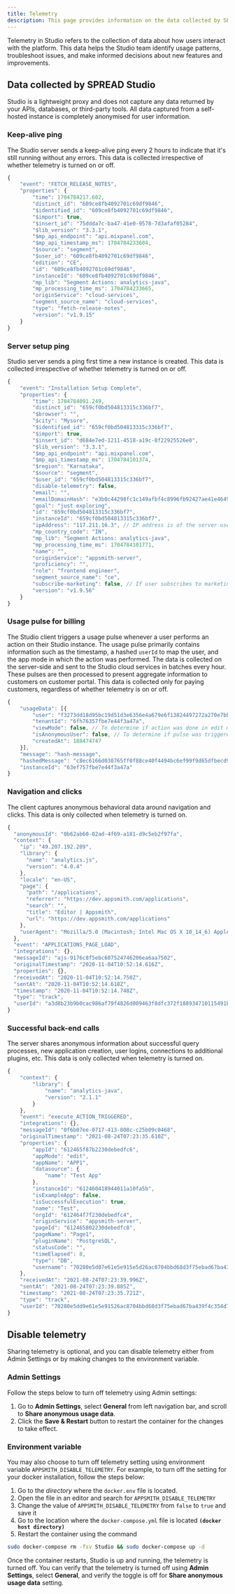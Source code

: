 ```yaml
---
title: Telemetry
description: This page provides information on the data collected by SPREAD Studio.
---
```


<!--
README

For guidance on how to write documenation, see https://dev.stage.spread.ai/docs/contributor/guide.html. Contact Documentation when this document is ready for review.
-->

Telemetry in Studio refers to the collection of data about how users interact with the platform. This data helps the Studio team identify usage patterns, troubleshoot issues, and make informed decisions about new features and improvements.

## Data collected by SPREAD Studio

Studio is a lightweight proxy and does not capture any data returned by your APIs, databases, or third-party tools. All data captured from a self-hosted instance is completely anonymised for user information.

### Keep-alive ping

The Studio server sends a keep-alive ping every 2 hours to indicate that it's still running without any errors. This data is collected irrespective of whether telemetry is turned on or off.

```javascript title="Sample keep-alive ping"
{
    "event": "FETCH_RELEASE_NOTES",
    "properties": {
        "time": 1704784217.602,
        "distinct_id": "609ce8fb4092701c69df9846",
        "$identified_id": "609ce8fb4092701c69df9846",
        "$import": true,
        "$insert_id": "75ddda7c-ba47-41e0-9578-7d3afaf05284",
        "$lib_version": "3.3.1",
        "$mp_api_endpoint": "api.mixpanel.com",
        "$mp_api_timestamp_ms": 1704784233604,
        "$source": "segment",
        "$user_id": "609ce8fb4092701c69df9846",
        "edition": "CE",
        "id": "609ce8fb4092701c69df9846",
        "instanceId": "609ce8fb4092701c69df9846",
        "mp_lib": "Segment Actions: analytics-java",
        "mp_processing_time_ms": 1704784233665,
        "originService": "cloud-services",
        "segment_source_name": "cloud-services",
        "type": "fetch-release-notes",
        "version": "v1.9.15"
    }
}
```

### Server setup ping
Studio server sends a ping first time a new instance is created. This data is collected irrespective of whether telemetry is turned on or off.

```javascript title="sample server-setup ping"
{
    "event": "Installation Setup Complete",
    "properties": {
        "time": 1704784091.249,
        "distinct_id": "659cf0bd504813315c336bf7",
        "$browser": "",
        "$city": "Mysore",
        "$identified_id": "659cf0bd504813315c336bf7",
        "$import": true,
        "$insert_id": "d684e7ed-1211-4518-a19c-8f22925526e0",
        "$lib_version": "3.3.1",
        "$mp_api_endpoint": "api.mixpanel.com",
        "$mp_api_timestamp_ms": 1704784101374,
        "$region": "Karnataka",
        "$source": "segment",
        "$user_id": "659cf0bd504813315c336bf7",
        "disable-telemetry": false,
        "email": "",
        "emailDomainHash": "e3b0c44298fc1c149afbf4c8996fb92427ae41e4649b934ca495991b7852b855",
        "goal": "just exploring",
        "id": "659cf0bd504813315c336bf7",
        "instanceId": "659cf0bd504813315c336bf7",
        "ipAddress": "117.211.16.3", // IP address is of the server used to host the instance and not the client IP
        "mp_country_code": "IN",
        "mp_lib": "Segment Actions: analytics-java",
        "mp_processing_time_ms": 1704784101771,
        "name": "",
        "originService": "appsmith-server",
        "proficiency": "",
        "role": "frontend engineer",
        "segment_source_name": "ce",
        "subscribe-marketing": false, // If user subscribes to marketing updates, we get the name and email address as well along with above information
        "version": "v1.9.56"
    }
}

```

### Usage pulse for billing

The Studio client triggers a usage pulse whenever a user performs an action on their Studio instance. The usage pulse primarily contains information such as the timestamp, a hashed `userId` to map the user, and the app mode in which the action was performed. The data is collected on the server-side and sent to the Studio cloud services in batches every hour. These pulses are then processed to present aggregate information to customers on customer portal. This data is collected only for paying customers, regardless of whether telemetry is on or off.

```javascript title="sample usage-payload billing"
{
    "usageData": [{
        "user": "f3273dd18d95bc19d51d3e6356e4a679e6f13824497272a270e7bb540b0abb9d",
        "tenantId": "6fh76357fbe7e44f3a47a",
        "viewMode": false, // To determine if action was done in edit mode or view mode of application
        "isAnonymousUser": false, // To determine if pulse was triggered by logged-in user or an anonymous user
        "createdAt": 188474747
    }],
    "message": "hash-message",
    "hashedMessage": "c8ec6166d030765ff0f88ce40f4494bc6ef99f9d65dfbecd974c6359d1cac7ac",
    "instanceId": "63ef757fbe7e44f3a47a"
}

``` 

### Navigation and clicks

The client captures anonymous behavioral data around navigation and clicks. This data is only collected when telemetry is turned on. 

```javascript title="Sample event"
{
  "anonymousId": "0b62ab60-02ad-4f69-a181-d9c5eb2f97fa",
  "context": {
    "ip": "49.207.192.209",
    "library": {
      "name": "analytics.js",
      "version": "4.0.4"
    },
    "locale": "en-US",
    "page": {
      "path": "/applications",
      "referrer": "https://dev.appsmith.com/applications",
      "search": "",
      "title": "Editor | Appsmith",
      "url": "https://dev.appsmith.com/applications"
    },
    "userAgent": "Mozilla/5.0 (Macintosh; Intel Mac OS X 10_14_6) AppleWebKit/537.36 (KHTML, like Gecko) Chrome/86.0.4240.111 Safari/537.36"
  },
  "event": "APPLICATIONS_PAGE_LOAD",
  "integrations": {},
  "messageId": "ajs-9176c8f5ebc607524746206ea6aa7502",
  "originalTimestamp": "2020-11-04T10:52:14.616Z",
  "properties": {},
  "receivedAt": "2020-11-04T10:52:14.750Z",
  "sentAt": "2020-11-04T10:52:14.618Z",
  "timestamp": "2020-11-04T10:52:14.748Z",
  "type": "track",
  "userId": "a3d8b23b9b0cac986af79f4826d009463f8dfc372f188934710115491b7665a1"
}
```

### Successful back-end calls
The server shares anonymous information about successful query processes, new application creation, user logins, connections to additional plugins, etc. This data is only collected when telemetry is turned on. 

```javascript title="sample successful back-end call"
{
    "context": {
        "library": {
            "name": "analytics-java",
            "version": "2.1.1"
        }
    },
    "event": "execute_ACTION_TRIGGERED",
    "integrations": {},
    "messageId": "0f6b07ee-0717-413-808c-c25b09c0468",
    "originalTimestamp": "2021-08-24T07:23:35.610Z",
    "properties": {
        "appId": "612465f87b2230debedfc6",
        "appMode": "edit",
        "appName": "APP1",
        "datasource": {
            "name": "Test App"
        },
        "instanceId": "612460418944011a10fa5b",
        "isExampleApp": false,
        "isSuccessfulExecution": true,
        "name": "Test",
        "orgId": "612464f7f230debedfc4",
        "originService": "appsmith-server",
        "pageId": "612465802230debedfc8",
        "pageName": "Page1",
        "pluginName": "PostgreSQL",
        "statusCode": "",
        "timeElapsed": 8,
        "type": "DB",
        "username": "70280e5d07e61e5e915e5d26ac8704bbd68d3f75ebad67ba439f4c354d7"
    },
    "receivedAt": "2021-08-24T07:23:39.996Z",
    "sentAt": "2021-08-24T07:23:39.885Z",
    "timestamp": "2021-08-24T07:23:35.721Z",
    "type": "track",
    "userId": "70280e5dd9e61e5e91526ac8704bbd68d3f75ebad67ba439f4c354d7",
}
```

## Disable telemetry

Sharing telemetry is optional, and you can disable telemetry either from Admin Settings or by making changes to the environment variable.

### Admin Settings

Follow the steps below to turn off telemetry using Admin settings:

1. Go to **Admin Settings**, select **General** from left navigation bar, and scroll to **Share anonymous usage data**.
2. Click the **Save & Restart** button to restart the container for the changes to take effect.

### Environment variable

You may also choose to turn off telemetry setting using environment variable `APPSMITH_DISABLE_TELEMETRY`. For example, to turn off the setting for your docker installation, follow the steps below:

1. Go to the _directory_ where the `docker.env` file is located.
2. Open the file in an editor and search for `APPSMITH_DISABLE_TELEMETRY`
3. Change the value of `APPSMITH_DISABLE_TELEMETRY` from `false` to `true` and save it
4. Go to the location where the `docker-compose.yml` file is located **`(docker host directory)`**
5. Restart the container using the command

```bash
sudo docker-compose rm -fsv Studio && sudo docker-compose up -d
```
Once the container restarts, Studio is up and running, the telemetry is turned off. You can verify that the telemetry is turned off using **Admin Settings**, select **General**, and verify the toggle is off for **Share anonymous usage data** setting.
